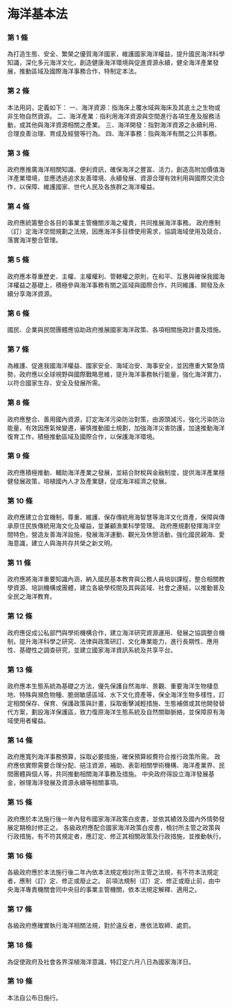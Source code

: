 # 海洋基本法

### 第 1 條

為打造生態、安全、繁榮之優質海洋國家，維護國家海洋權益，提升國民海洋科學知識，深化多元海洋文化，創造健康海洋環境與促進資源永續，健全海洋產業發展，推動區域及國際海洋事務合作，特制定本法。

### 第 2 條

本法用詞，定義如下：
一、海洋資源：指海床上覆水域與海床及其底土之生物或非生物自然資源。
二、海洋產業：指利用海洋資源與空間進行各項生產及服務活動，或其他與海洋資源相關之產業。
三、海洋開發：指對海洋資源之永續利用、合理良善治理、育成及經營等行為。
四、海洋事務：指與海洋有關之公共事務。

### 第 3 條

政府應推廣海洋相關知識、便利資訊，確保海洋之豐富、活力，創造高附加價值海洋產業環境，並應透過追求友善環境、永續發展、資源合理有效利用與國際交流合作，以保障、維護國家、世代人民及各族群之海洋權益。

### 第 4 條

政府應統籌整合各目的事業主管機關涉海之權責，共同推展海洋事務。
政府應制（訂）定海洋空間規劃之法規，因應海洋多目標使用需求，協調海域使用及競合，落實海洋整合管理。

### 第 5 條

政府應本尊重歷史、主權、主權權利、管轄權之原則，在和平、互惠與確保我國海洋權益之基礎上，積極參與海洋事務有關之區域與國際合作，共同維護、開發及永續分享海洋資源。

### 第 6 條

國民、企業與民間團體應協助政府推展國家海洋政策、各項相關施政計畫及措施。

### 第 7 條

為維護、促進我國海洋權益、國家安全、海域治安、海事安全，並因應重大緊急情勢，政府應以全球視野與國際戰略思維，提升海洋事務執行能量，強化海洋實力，以符合國家生存、安全及發展所需。

### 第 8 條

政府應整合、善用國內資源，訂定海洋污染防治對策，由源頭減污，強化污染防治能量，有效因應氣候變遷，審慎推動國土規劃，加強海洋災害防護，加速推動海洋復育工作，積極推動區域及國際合作，以保護海洋環境。

### 第 9 條

政府應積極推動、輔助海洋產業之發展，並結合財稅與金融制度，提供海洋產業穩健發展政策，培植國內人才及產業鏈，促成海洋經濟之發展。

### 第 10 條

政府應建立合宜機制，尊重、維護、保存傳統用海智慧等海洋文化資產，保障與傳承原住民族傳統用海文化及權益，並兼顧漁業科學管理。
政府應規劃發揮海洋空間特色，營造友善海洋設施，發展海洋運動、觀光及休憩活動，強化國民親海、愛海意識，建立人與海共存共榮之新文明。

### 第 11 條

政府應將海洋重要知識內涵，納入國民基本教育與公務人員培訓課程，整合相關教學資源、培訓機構或團體，建立各級學校間及其與區域、社會之連結，以推動普及全民之海洋教育。

### 第 12 條

政府應促成公私部門與學術機構合作，建立海洋研究資源運用、發展之協調整合機制，提升海洋科學之研究、法律與政策研訂、文化專業能力，進行長期性、應用性、基礎性之調查研究，並建立國家海洋資訊系統及共享平台。

### 第 13 條

政府應本生態系統為基礎之方法，優先保護自然海岸、景觀、重要海洋生物棲息地、特殊與瀕危物種、脆弱敏感區域、水下文化資產等，保全海洋生物多樣性，訂定相關保存、保育、保護政策與計畫，採取衝擊減輕措施、生態補償或其他開發替代方案，劃設海洋保護區，致力復原海洋生態系統及自然關聯脈絡，並保障原有海域使用者權益。

### 第 14 條

政府應寬列海洋事務預算，採取必要措施，確保預算經費符合推行政策所需。
政府應依實際需要合理分配、挹注資源，補助、表彰相關學術機構、海洋產業界、民間團體與個人等，共同推動相關海洋事務及措施。
中央政府得設立海洋發展基金，辦理海洋發展及資源永續等相關事項。

### 第 15 條

政府應於本法施行後一年內發布國家海洋政策白皮書，並依其績效及國內外情勢發展定期檢討修正之。
各級政府應配合國家海洋政策白皮書，檢討所主管之政策與行政措施，有不符其規定者，應訂定、修正其相關政策及行政措施，並推動執行。

### 第 16 條

各級政府應於本法施行後二年內依本法規定檢討所主管之法規，有不符本法規定者，應制（訂）定、修正或廢止之。
前項法規制（訂）定、修正或廢止前，由中央海洋專責機關會同中央目的事業主管機關，依本法規定解釋、適用之。

### 第 17 條

各級政府應確實執行海洋相關法規，對於違反者，應依法取締、處罰。

### 第 18 條

為促使政府及社會各界深植海洋意識，特訂定六月八日為國家海洋日。

### 第 19 條

本法自公布日施行。
